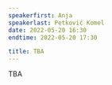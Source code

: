 ```yaml
---
speakerfirst: Anja
speakerlast: Petković Komel
date: 2022-05-20 16:30
endtime: 2022-05-20 17:30

title: TBA
---
```


TBA

